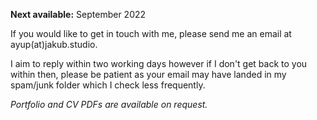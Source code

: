 **Next available:** September 2022

If you would like to get in touch with me, please send me an email at ayup(at)jakub.studio.

I aim to reply within two working days however if I don't get back to you within then, please be patient as your email may have landed in my spam/junk folder which I check less frequently.

_Portfolio and CV PDFs are available on request._